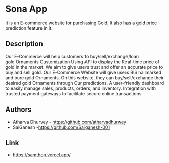 # Sona App

It is an E-commerce website for purchasing Gold, It also has a gold price prediction feature in it.

## Description

Our E-Commerce will help customers to buy/sell/exchange/loan gold Ornaments
Customization
Using API to display the Real-time price of gold in the market.
We aim to give users trust and offer an accurate price to buy and sell gold.
Our E-Commerce Website will give users BIS hallmarked and pure gold Ornaments.
On this website, they can buy/sell/exchange their desired gold Ornaments through Our predictions.
A user-friendly dashboard to easily manage sales, products, orders, and inventory.
Integration with trusted payment gateways to facilitate secure online transactions.

## Authors

* Atharva Dhurvey - https://github.com/atharvadhurwey
* SaiGanesh -https://github.com/Saiganesh-001

## Link
* https://samthon.vercel.app/
